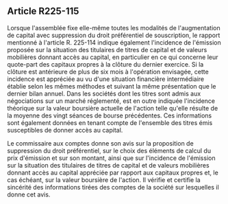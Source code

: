 Article R225-115
----
Lorsque l'assemblée fixe elle-même toutes les modalités de l'augmentation de
capital avec suppression du droit préférentiel de souscription, le rapport
mentionné à l'article R. 225-114 indique également l'incidence de l'émission
proposée sur la situation des titulaires de titres de capital et de valeurs
mobilières donnant accès au capital, en particulier en ce qui concerne leur
quote-part des capitaux propres à la clôture du dernier exercice. Si la clôture
est antérieure de plus de six mois à l'opération envisagée, cette incidence est
appréciée au vu d'une situation financière intermédiaire établie selon les mêmes
méthodes et suivant la même présentation que le dernier bilan annuel. Dans les
sociétés dont les titres sont admis aux négociations sur un marché réglementé,
est en outre indiquée l'incidence théorique sur la valeur boursière actuelle de
l'action telle qu'elle résulte de la moyenne des vingt séances de bourse
précédentes. Ces informations sont également données en tenant compte de
l'ensemble des titres émis susceptibles de donner accès au capital.

Le commissaire aux comptes donne son avis sur la proposition de suppression du
droit préférentiel, sur le choix des éléments de calcul du prix d'émission et
sur son montant, ainsi que sur l'incidence de l'émission sur la situation des
titulaires de titres de capital et de valeurs mobilières donnant accès au
capital appréciée par rapport aux capitaux propres et, le cas échéant, sur la
valeur boursière de l'action. Il vérifie et certifie la sincérité des
informations tirées des comptes de la société sur lesquelles il donne cet avis.
